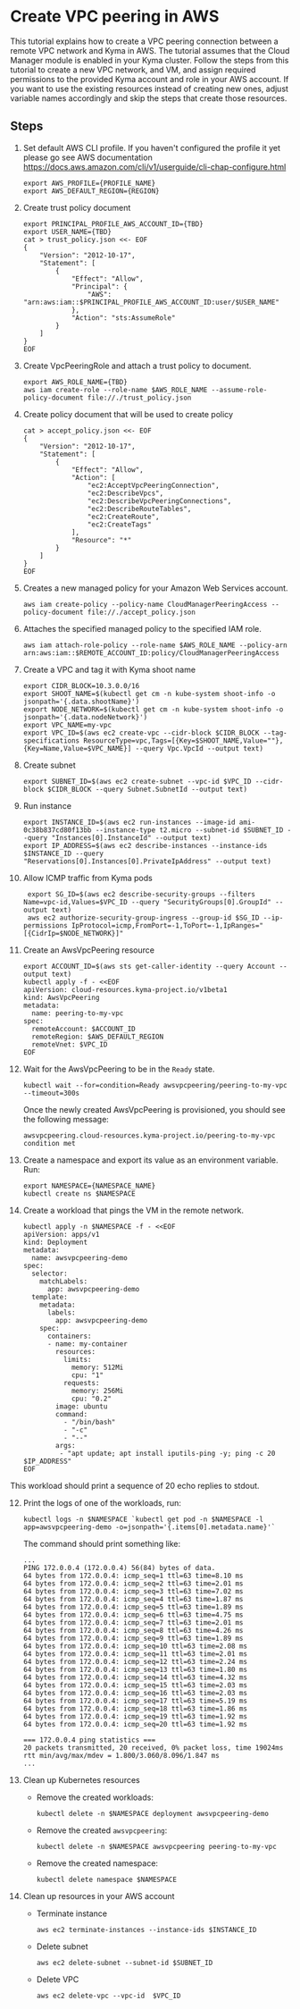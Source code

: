 # Create VPC peering in AWS

This tutorial explains how to create a VPC peering connection between a remote VPC network and Kyma in AWS. The tutorial
assumes that the Cloud Manager module is enabled in your Kyma cluster. Follow the steps from this tutorial to create a 
new VPC network, and VM, and assign required permissions to the provided Kyma account and role in your AWS account. If you want to
use the existing resources instead of creating new ones, adjust variable names accordingly and skip the steps that 
create those resources.

## Steps <!-- {docsify-ignore} -->

1.  Set default AWS CLI profile. If you haven't configured the profile it yet please go see AWS documentation https://docs.aws.amazon.com/cli/v1/userguide/cli-chap-configure.html
    ```shell
    export AWS_PROFILE={PROFILE_NAME}
    export AWS_DEFAULT_REGION={REGION}
    ```
   
2.  Create trust policy document
    ```shell
    export PRINCIPAL_PROFILE_AWS_ACCOUNT_ID={TBD}
    export USER_NAME={TBD}
    cat > trust_policy.json <<- EOF
    {
        "Version": "2012-10-17",
        "Statement": [
            {
                "Effect": "Allow",
                "Principal": {
                    "AWS": "arn:aws:iam::$PRINCIPAL_PROFILE_AWS_ACCOUNT_ID:user/$USER_NAME"
                },
                "Action": "sts:AssumeRole"
            }
        ]
    }
    EOF
    ```
3. Create VpcPeeringRole and attach a trust policy to document.
    ```shell
    export AWS_ROLE_NAME={TBD}
    aws iam create-role --role-name $AWS_ROLE_NAME --assume-role-policy-document file://./trust_policy.json 
    ```
4.  Create policy document that will be used to create policy
    ```shell
    cat > accept_policy.json <<- EOF
    {
        "Version": "2012-10-17",
        "Statement": [
            {
                "Effect": "Allow",
                "Action": [
                    "ec2:AcceptVpcPeeringConnection",
                    "ec2:DescribeVpcs",
                    "ec2:DescribeVpcPeeringConnections",
                    "ec2:DescribeRouteTables",
                    "ec2:CreateRoute",
                    "ec2:CreateTags"
                ],
                "Resource": "*"
            }
        ]
    }
    EOF
    ```
   
5.  Creates a new managed policy for your Amazon Web Services account.
    ```shell
    aws iam create-policy --policy-name CloudManagerPeeringAccess --policy-document file://./accept_policy.json
    ```
6.  Attaches the specified managed policy to the specified IAM role.
    ```shell
    aws iam attach-role-policy --role-name $AWS_ROLE_NAME --policy-arn arn:aws:iam::$REMOTE_ACCOUNT_ID:policy/CloudManagerPeeringAccess
    ```
7.  Create a VPC and tag it with Kyma shoot name
    ```shell
    export CIDR_BLOCK=10.3.0.0/16
    export SHOOT_NAME=$(kubectl get cm -n kube-system shoot-info -o jsonpath='{.data.shootName}')
    export NODE_NETWORK=$(kubectl get cm -n kube-system shoot-info -o jsonpath='{.data.nodeNetwork}')
    export VPC_NAME=my-vpc
    export VPC_ID=$(aws ec2 create-vpc --cidr-block $CIDR_BLOCK --tag-specifications ResourceType=vpc,Tags=[{Key=$SHOOT_NAME,Value=""},{Key=Name,Value=$VPC_NAME}] --query Vpc.VpcId --output text)  
    ```
8.  Create subnet
    ```shell
    export SUBNET_ID=$(aws ec2 create-subnet --vpc-id $VPC_ID --cidr-block $CIDR_BLOCK --query Subnet.SubnetId --output text) 
    ```

9.  Run instance
    ```shell
    export INSTANCE_ID=$(aws ec2 run-instances --image-id ami-0c38b837cd80f13bb --instance-type t2.micro --subnet-id $SUBNET_ID --query "Instances[0].InstanceId" --output text)
    export IP_ADDRESS=$(aws ec2 describe-instances --instance-ids $INSTANCE_ID --query "Reservations[0].Instances[0].PrivateIpAddress" --output text)
    ```
10. Allow ICMP traffic from Kyma pods
    ```shell
     export SG_ID=$(aws ec2 describe-security-groups --filters Name=vpc-id,Values=$VPC_ID --query "SecurityGroups[0].GroupId" --output text) 
     aws ec2 authorize-security-group-ingress --group-id $SG_ID --ip-permissions IpProtocol=icmp,FromPort=-1,ToPort=-1,IpRanges="[{CidrIp=$NODE_NETWORK}]"
    ```

11. Create an AwsVpcPeering resource
    ```shell
    export ACCOUNT_ID=$(aws sts get-caller-identity --query Account --output text)
    kubectl apply -f - <<EOF
    apiVersion: cloud-resources.kyma-project.io/v1beta1
    kind: AwsVpcPeering
    metadata:
      name: peering-to-my-vpc
    spec:
      remoteAccount: $ACCOUNT_ID
      remoteRegion: $AWS_DEFAULT_REGION
      remoteVnet: $VPC_ID
    EOF
    ```

12. Wait for the AwsVpcPeering to be in the `Ready` state.

    ```shell
    kubectl wait --for=condition=Ready awsvpcpeering/peering-to-my-vpc --timeout=300s
    ```

    Once the newly created AwsVpcPeering is provisioned, you should see the following message:

    ```
    awsvpcpeering.cloud-resources.kyma-project.io/peering-to-my-vpc condition met
    ```

13. Create a namespace and export its value as an environment variable. Run:
    ```shell
    export NAMESPACE={NAMESPACE_NAME}
    kubectl create ns $NAMESPACE
    ```

14. Create a workload that pings the VM in the remote network.
    ```shell
    kubectl apply -n $NAMESPACE -f - <<EOF
    apiVersion: apps/v1
    kind: Deployment
    metadata:
      name: awsvpcpeering-demo
    spec:
      selector:
        matchLabels:
          app: awsvpcpeering-demo
      template:
        metadata:
          labels:
            app: awsvpcpeering-demo
        spec:
          containers:
          - name: my-container
            resources:
              limits:
                memory: 512Mi
                cpu: "1"
              requests:
                memory: 256Mi
                cpu: "0.2"
            image: ubuntu
            command:
              - "/bin/bash"
              - "-c"
              - "--"
            args:
             - "apt update; apt install iputils-ping -y; ping -c 20 $IP_ADDRESS"
    EOF
    ```

This workload should print a sequence of 20 echo replies to stdout.

12. Print the logs of one of the workloads, run:
    ```shell
    kubectl logs -n $NAMESPACE `kubectl get pod -n $NAMESPACE -l app=awsvpcpeering-demo -o=jsonpath='{.items[0].metadata.name}'`
    ```

    The command should print something like:
    ```
    ...
    PING 172.0.0.4 (172.0.0.4) 56(84) bytes of data.
    64 bytes from 172.0.0.4: icmp_seq=1 ttl=63 time=8.10 ms
    64 bytes from 172.0.0.4: icmp_seq=2 ttl=63 time=2.01 ms
    64 bytes from 172.0.0.4: icmp_seq=3 ttl=63 time=7.02 ms
    64 bytes from 172.0.0.4: icmp_seq=4 ttl=63 time=1.87 ms
    64 bytes from 172.0.0.4: icmp_seq=5 ttl=63 time=1.89 ms
    64 bytes from 172.0.0.4: icmp_seq=6 ttl=63 time=4.75 ms
    64 bytes from 172.0.0.4: icmp_seq=7 ttl=63 time=2.01 ms
    64 bytes from 172.0.0.4: icmp_seq=8 ttl=63 time=4.26 ms
    64 bytes from 172.0.0.4: icmp_seq=9 ttl=63 time=1.89 ms
    64 bytes from 172.0.0.4: icmp_seq=10 ttl=63 time=2.08 ms
    64 bytes from 172.0.0.4: icmp_seq=11 ttl=63 time=2.01 ms
    64 bytes from 172.0.0.4: icmp_seq=12 ttl=63 time=2.24 ms
    64 bytes from 172.0.0.4: icmp_seq=13 ttl=63 time=1.80 ms
    64 bytes from 172.0.0.4: icmp_seq=14 ttl=63 time=4.32 ms
    64 bytes from 172.0.0.4: icmp_seq=15 ttl=63 time=2.03 ms
    64 bytes from 172.0.0.4: icmp_seq=16 ttl=63 time=2.03 ms
    64 bytes from 172.0.0.4: icmp_seq=17 ttl=63 time=5.19 ms
    64 bytes from 172.0.0.4: icmp_seq=18 ttl=63 time=1.86 ms
    64 bytes from 172.0.0.4: icmp_seq=19 ttl=63 time=1.92 ms
    64 bytes from 172.0.0.4: icmp_seq=20 ttl=63 time=1.92 ms

    === 172.0.0.4 ping statistics ===
    20 packets transmitted, 20 received, 0% packet loss, time 19024ms
    rtt min/avg/max/mdev = 1.800/3.060/8.096/1.847 ms
    ...
    ```

13. Clean up Kubernetes resources

    * Remove the created workloads:
      ```shell
      kubectl delete -n $NAMESPACE deployment awsvpcpeering-demo
      ```

    * Remove the created `awsvpcpeering`:
      ```shell
      kubectl delete -n $NAMESPACE awsvpcpeering peering-to-my-vpc
      ```

    * Remove the created namespace:
      ```shell
      kubectl delete namespace $NAMESPACE
      ```

14. Clean up resources in your AWS account
    * Terminate instance
       ```shell
       aws ec2 terminate-instances --instance-ids $INSTANCE_ID
       ```
    * Delete subnet
      ```shell
      aws ec2 delete-subnet --subnet-id $SUBNET_ID
      ```
      
    * Delete VPC
      ```shell
      aws ec2 delete-vpc --vpc-id  $VPC_ID
      ```